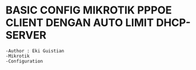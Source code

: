 # BASIC CONFIG MIKROTIK PPPOE CLIENT DENGAN AUTO LIMIT DHCP-SERVER
    -Author : Eki Guistian
    -Mikrotik
    -Configuration